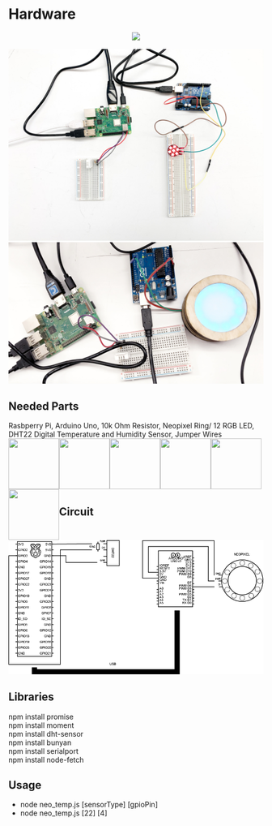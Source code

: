 # Hardware
<p align="center">
<img src="https://github.com/nginelli/PIAP/blob/master/_files/neopi.gif"></p>
<img src="https://github.com/nginelli/PIAP/blob/master/_files/IMG_2114.jpg">
<img src="https://github.com/nginelli/PIAP/blob/master/_files/IMG_6888.jpg">


<br />

## Needed Parts

Rasbperry Pi, Arduino Uno, 10k Ohm Resistor, Neopixel Ring/ 12 RGB LED, DHT22 Digital Temperature and Humidity Sensor, Jumper Wires  <br/>
<img align="left" width="100" height="100" src="https://media.digikey.com/photos/Raspberry%20Pi/RASPBERRY-PI-3.jpg">
<img align="left" width="100" height="100" src="https://www.kitronik.co.uk/media/catalog/product/cache/1/image/9df78eab33525d08d6e5fb8d27136e95/4/6/4622_large_arduino_uno_main_board.jpg">
<img align="left" width="100" height="100" src="https://www.jameco.com/Jameco/Products/ProdImag/2237221.jpg">
<img align="left" width="100" height="100" src="https://boutique.semageek.com/741-large_default/neopixel-ring-with-12-led-rgb-led-and-driver-integrated.jpg">
<img align="left" width="100" height="100" src="https://img2.bgxcdn.com/thumb/view/upload/G13charger/SKU031549%20.jpg">
<img align="left" width="100" height="100" src="https://cdn.solarbotics.com/wp-content//uploads/45040-img_6236wht-5.jpg">
<br /><br /><br /><br /><br /><br />

## Circuit

<img src="https://github.com/nginelli/PIAP/blob/master/_files/circuit.png">

<br />

## Libraries
npm install promise <br />
npm install moment <br />
npm install dht-sensor <br />
npm install bunyan <br />
npm install serialport <br />
npm install node-fetch <br />

## Usage
- node neo_temp.js [sensorType] [gpioPin]<br />
- node neo_temp.js [22] [4]


